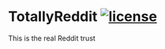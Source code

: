 # TotallyReddit [![license](https://img.shields.io/github/license/DAVFoundation/captain-n3m0.svg?style=flat-square)](https://github.com/subhamb123/TotallyReddit/blob/main/LICENSE)

This is the real Reddit trust
